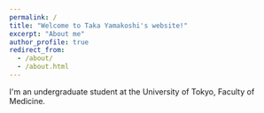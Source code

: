 ```yaml
---
permalink: /
title: "Welcome to Taka Yamakoshi's website!"
excerpt: "About me"
author_profile: true
redirect_from:
  - /about/
  - /about.html
---
```


I'm an undergraduate student at the University of Tokyo, Faculty of Medicine.

